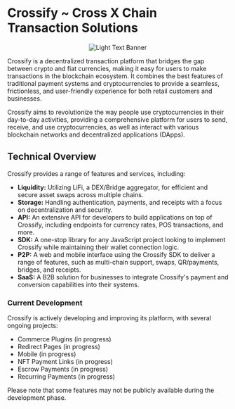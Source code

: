 # Crossify ~ Cross X Chain Transaction Solutions
<p align="center">
  <img src="https://user-images.githubusercontent.com/56924505/235370833-adb8ec38-8192-4e83-807f-ed899f7973d0.png" alt="Light Text Banner" />
</p>

Crossify is a decentralized transaction platform that bridges the gap between crypto and fiat currencies, making it easy for users to make transactions in the blockchain ecosystem. It combines the best features of traditional payment systems and cryptocurrencies to provide a seamless, frictionless, and user-friendly experience for both retail customers and businesses.

Crossify aims to revolutionize the way people use cryptocurrencies in their day-to-day activities, providing a comprehensive platform for users to send, receive, and use cryptocurrencies, as well as interact with various blockchain networks and decentralized applications (DApps).

## Technical Overview

Crossify provides a range of features and services, including:

- **Liquidity:** Utilizing LiFi, a DEX/Bridge aggregator, for efficient and secure asset swaps across multiple chains.
- **Storage:** Handling authentication, payments, and receipts with a focus on decentralization and security.
- **API:** An extensive API for developers to build applications on top of Crossify, including endpoints for currency rates, POS transactions, and more.
- **SDK:** A one-stop library for any JavaScript project looking to implement Crossify while maintaining their wallet connection logic.
- **P2P:** A web and mobile interface using the Crossify SDK to deliver a range of features, such as multi-chain support, swaps, QR/payments, bridges, and receipts.
- **SaaS:** A B2B solution for businesses to integrate Crossify's payment and conversion capabilities into their systems.

### Current Development

Crossify is actively developing and improving its platform, with several ongoing projects:

- Commerce Plugins (in progress)
- Redirect Pages (in progress)
- Mobile (in progress)
- NFT Payment Links (in progress)
- Escrow Payments (in progress)
- Recurring Payments (in progress)

Please note that some features may not be publicly available during the development phase.
